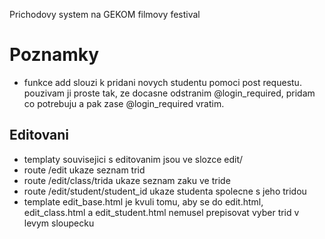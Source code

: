 Prichodovy system na GEKOM filmovy festival

# Poznamky
- funkce add slouzi k pridani novych studentu pomoci post requestu. pouzivam ji proste tak, ze docasne odstranim @login_required, pridam co potrebuju a pak zase @login_required vratim.
## Editovani
- templaty souvisejici s editovanim jsou ve slozce edit/
- route /edit ukaze seznam trid
- route /edit/class/trida ukaze seznam zaku ve tride
- route /edit/student/student_id ukaze studenta spolecne s jeho tridou
- template edit_base.html je kvuli tomu, aby se do edit.html, edit_class.html a edit_student.html nemusel prepisovat vyber trid v levym sloupecku
 